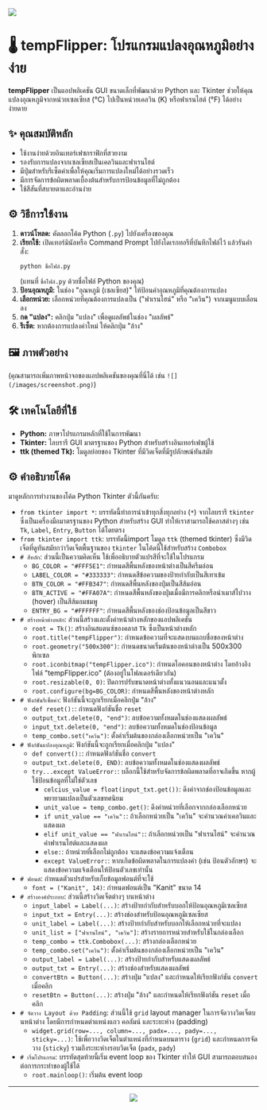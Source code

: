 <img src = "https://raw.githubusercontent.com/Faris4166/Simple-Checklist-Application-in-Python/refs/heads/main/BG.jpg">

# 🌡️ tempFlipper: โปรแกรมแปลงอุณหภูมิอย่างง่าย

**tempFlipper** เป็นแอปพลิเคชัน GUI ขนาดเล็กที่พัฒนาด้วย Python และ Tkinter ช่วยให้คุณแปลงอุณหภูมิจากหน่วยเซลเซียส (°C) ไปเป็นหน่วยเคลวิน (K) หรือฟาเรนไฮต์ (°F) ได้อย่างง่ายดาย

## ✨ คุณสมบัติหลัก

* ใช้งานง่ายด้วยอินเทอร์เฟซกราฟิกที่สวยงาม
* รองรับการแปลงจากเซลเซียสเป็นเคลวินและฟาเรนไฮต์
* มีปุ่มสำหรับรีเซ็ตค่าเพื่อให้คุณเริ่มการแปลงใหม่ได้อย่างรวดเร็ว
* มีการจัดการข้อผิดพลาดเบื้องต้นสำหรับการป้อนข้อมูลที่ไม่ถูกต้อง
* ใช้สีสันที่สบายตาและอ่านง่าย

## ⚙️ วิธีการใช้งาน

1.  **ดาวน์โหลด:** คัดลอกโค้ด Python (`.py`) ไปยังเครื่องของคุณ
2.  **เรียกใช้:** เปิดเทอร์มินัลหรือ Command Prompt ไปยังไดเรกทอรีที่บันทึกไฟล์ไว้ แล้วรันคำสั่ง:
    ```bash
    python ชื่อไฟล์.py
    ```
    (แทนที่ `ชื่อไฟล์.py` ด้วยชื่อไฟล์ Python ของคุณ)
3.  **ป้อนอุณหภูมิ:** ในช่อง "อุณหภูมิ (เซลเซียส)" ให้ป้อนค่าอุณหภูมิที่คุณต้องการแปลง
4.  **เลือกหน่วย:** เลือกหน่วยที่คุณต้องการแปลงเป็น ("ฟาเรนไฮน์" หรือ "เควิน") จากเมนูแบบเลื่อนลง
5.  **กด "แปลง":** คลิกปุ่ม "แปลง" เพื่อดูผลลัพธ์ในช่อง "ผลลัพธ์"
6.  **รีเซ็ต:** หากต้องการแปลงค่าใหม่ ให้คลิกปุ่ม "ล้าง"

## 🖼️ ภาพตัวอย่าง

(คุณสามารถเพิ่มภาพหน้าจอของแอปพลิเคชันของคุณที่นี่ได้ เช่น `![](/images/screenshot.png)`)

## 🛠️ เทคโนโลยีที่ใช้

* **Python:** ภาษาโปรแกรมหลักที่ใช้ในการพัฒนา
* **Tkinter:** ไลบรารี GUI มาตรฐานของ Python สำหรับสร้างอินเทอร์เฟซผู้ใช้
* **ttk (themed Tk):** โมดูลย่อยของ Tkinter ที่มีวิดเจ็ตที่มีรูปลักษณ์ทันสมัย

## ⚙️ คำอธิบายโค้ด

มาดูหลักการทำงานของโค้ด Python Tkinter ตัวนี้กันครับ:

-   `from tkinter import *`: บรรทัดนี้ทำการนำเข้าทุกสิ่งทุกอย่าง (`*`) จากไลบรารี `tkinter` ซึ่งเป็นเครื่องมือมาตรฐานของ Python สำหรับสร้าง GUI ทำให้เราสามารถใช้คลาสต่างๆ เช่น `Tk`, `Label`, `Entry`, `Button` ได้โดยตรง
-   `from tkinter import ttk`: บรรทัดนี้import โมดูล `ttk` (themed tkinter) ซึ่งมีวิดเจ็ตที่ดูทันสมัยกว่าวิดเจ็ตพื้นฐานของ `tkinter` ในโค้ดนี้ใช้สำหรับสร้าง `Combobox`
-   `# สีหลัก`: ส่วนนี้เป็นความคิดเห็น ใช้เพื่ออธิบายตัวแปรสีที่จะใช้ในโปรแกรม
    -   `BG_COLOR = "#FFF5E1"`: กำหนดสีพื้นหลังของหน้าต่างเป็นสีครีมอ่อน
    -   `LABEL_COLOR = "#333333"`: กำหนดสีข้อความของป้ายกำกับเป็นสีเทาเข้ม
    -   `BTN_COLOR = "#FFB347"`: กำหนดสีพื้นหลังของปุ่มเป็นสีส้มอ่อน
    -   `BTN_ACTIVE = "#FFA07A"`: กำหนดสีพื้นหลังของปุ่มเมื่อมีการคลิกหรือนำเมาส์ไปวาง (hover) เป็นสีส้มอมชมพู
    -   `ENTRY_BG = "#FFFFFF"`: กำหนดสีพื้นหลังของช่องป้อนข้อมูลเป็นสีขาว
-   `# สร้างหน้าต่างหลัก`: ส่วนนี้สร้างและตั้งค่าหน้าต่างหลักของแอปพลิเคชัน
    -   `root = Tk()`: สร้างอินสแตนซ์ของคลาส `Tk` ซึ่งเป็นหน้าต่างหลัก
    -   `root.title("tempFlipper")`: กำหนดข้อความที่จะแสดงบนแถบชื่อของหน้าต่าง
    -   `root.geometry("500x300")`: กำหนดขนาดเริ่มต้นของหน้าต่างเป็น 500x300 พิกเซล
    -   `root.iconbitmap("tempFlipper.ico")`: กำหนดไอคอนของหน้าต่าง โดยอ้างอิงไฟล์ "tempFlipper.ico" (ต้องอยู่ในโฟลเดอร์เดียวกัน)
    -   `root.resizable(0, 0)`: ปิดการปรับขนาดหน้าต่างทั้งแนวนอนและแนวตั้ง
    -   `root.configure(bg=BG_COLOR)`: กำหนดสีพื้นหลังของหน้าต่างหลัก
-   `# ฟังก์ชันรีเซ็ตค่า`: ฟังก์ชันนี้จะถูกเรียกเมื่อคลิกปุ่ม "ล้าง"
    -   `def reset():`: กำหนดฟังก์ชันชื่อ `reset`
    -   `output_txt.delete(0, "end")`: ลบข้อความทั้งหมดในช่องแสดงผลลัพธ์
    -   `input_txt.delete(0, "end")`: ลบข้อความทั้งหมดในช่องป้อนข้อมูล
    -   `temp_combo.set("เควิน")`: ตั้งค่าเริ่มต้นของกล่องเลือกหน่วยเป็น "เควิน"
-   `# ฟังก์ชันแปลงอุณหภูมิ`: ฟังก์ชันนี้จะถูกเรียกเมื่อคลิกปุ่ม "แปลง"
    -   `def convert():`: กำหนดฟังก์ชันชื่อ `convert`
    -   `output_txt.delete(0, END)`: ลบข้อความทั้งหมดในช่องแสดงผลลัพธ์
    -   `try...except ValueError:`: บล็อกนี้ใช้สำหรับจัดการข้อผิดพลาดที่อาจเกิดขึ้น หากผู้ใช้ป้อนข้อมูลที่ไม่ใช่ตัวเลข
        -   `celcius_value = float(input_txt.get())`: ดึงค่าจากช่องป้อนข้อมูลและพยายามแปลงเป็นตัวเลขทศนิยม
        -   `unit_value = temp_combo.get()`: ดึงค่าหน่วยที่เลือกจากกล่องเลือกหน่วย
        -   `if unit_value == "เควิน":`: ถ้าเลือกหน่วยเป็น "เควิน" จะคำนวณค่าเคลวินและแสดงผล
        -   `elif unit_value == "ฟาเรนไฮน์":`: ถ้าเลือกหน่วยเป็น "ฟาเรนไฮน์" จะคำนวณค่าฟาเรนไฮต์และแสดงผล
        -   `else:`: ถ้าหน่วยที่เลือกไม่ถูกต้อง จะแสดงข้อความแจ้งเตือน
        -   `except ValueError:`: หากเกิดข้อผิดพลาดในการแปลงค่า (เช่น ป้อนตัวอักษร) จะแสดงข้อความแจ้งเตือนให้ป้อนตัวเลขเท่านั้น
-   `# ฟอนต์`: กำหนดตัวแปรสำหรับเก็บข้อมูลฟอนต์ที่จะใช้
    -   `font = ("Kanit", 14)`: กำหนดฟอนต์เป็น "Kanit" ขนาด 14
-   `# สร้างองค์ประกอบ`: ส่วนนี้สร้างวิดเจ็ตต่างๆ บนหน้าต่าง
    -   `input_label = Label(...)`: สร้างป้ายกำกับสำหรับบอกให้ป้อนอุณหภูมิเซลเซียส
    -   `input_txt = Entry(...)`: สร้างช่องสำหรับป้อนอุณหภูมิเซลเซียส
    -   `unit_label = Label(...)`: สร้างป้ายกำกับสำหรับบอกให้เลือกหน่วยที่จะแปลง
    -   `unit_list = ["ฟาเรนไฮน์", "เควิน"]`: สร้างรายการหน่วยสำหรับใช้ในกล่องเลือก
    -   `temp_combo = ttk.Combobox(...)`: สร้างกล่องเลือกหน่วย
    -   `temp_combo.set("เควิน")`: ตั้งค่าเริ่มต้นของกล่องเลือกหน่วยเป็น "เควิน"
    -   `output_label = Label(...)`: สร้างป้ายกำกับสำหรับแสดงผลลัพธ์
    -   `output_txt = Entry(...)`: สร้างช่องสำหรับแสดงผลลัพธ์
    -   `convertBtn = Button(...)`: สร้างปุ่ม "แปลง" และกำหนดให้เรียกฟังก์ชัน `convert` เมื่อคลิก
    -   `resetBtn = Button(...)`: สร้างปุ่ม "ล้าง" และกำหนดให้เรียกฟังก์ชัน `reset` เมื่อคลิก
-   `# จัดวาง Layout ด้วย Padding`: ส่วนนี้ใช้ `grid` layout manager ในการจัดวางวิดเจ็ตบนหน้าต่าง โดยมีการกำหนดตำแหน่งแถว คอลัมน์ และระยะห่าง (padding)
    -   `widget.grid(row=..., column=..., padx=..., pady=..., sticky=...)`: ใช้เพื่อวางวิดเจ็ตในตำแหน่งที่กำหนดบนตาราง (`grid`) และกำหนดการจัดวาง (`sticky`) รวมถึงระยะห่างรอบวิดเจ็ต (`padx`, `pady`)
-   `# เริ่มโปรแกรม`: บรรทัดสุดท้ายนี้เริ่ม event loop ของ Tkinter ทำให้ GUI สามารถตอบสนองต่อการกระทำของผู้ใช้ได้
    -   `root.mainloop()`: เริ่มต้น event loop
---

<div align="center">
  <img src = "https://img.wattpad.com/22301acde3c46698593e6458d9820a635007a2ff/68747470733a2f2f73332e616d617a6f6e6177732e636f6d2f776174747061642d6d656469612d736572766963652f53746f7279496d6167652f504436434c6a6b647975704f76773d3d2d313033343631393235372e313636386366316462363436366566393835393235383231333637342e676966">
</div>
